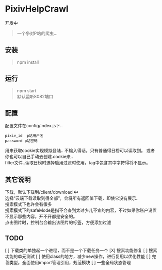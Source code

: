 # PixivHelpCrawl
开发中

> 一个争对P站的爬虫...   

## 安装
> npm install 
## 运行
> npm start  
默认监听8082端口
## 配置  
配置文件在config/index.js下..  
```
pixiv_id  p站用户名
password p站密码  
```
用来获取cookie实现模拟登陆.. 不输入得话，只有普通得日榜可以读取到。
或者你也可以自己手动去创建.cookie来..    
filter文件..读取日榜时选择启用过滤时使用，tag中包含其中字符得将不显示。
## 其它说明
下载，默认下载到/client/download 中  
选择“云端下载读取到得全部”，会将所有返回值下载，即使它没有展示..   
搜索模式下也许会有很多     
搜索模式下的safeMode是指不会查到太过少儿不宜的内容，不过如果你账户设置不显示那些内容，开不开都是安全的。    
点击图片时，控制台会输出该图片的标签，方便添加过滤


## TODO
[ ]  下载类的单独起一个进程，而不是一个下载任务一个
[X]  搜索功能修复
[ ]  搜索功能的单元测试
[ ]  使用class的地方，减少new操作，进行复用以优化性能
[ ]  完善类型，全面使用import管理引用，规范模块
[ ]  一些全局状态管理